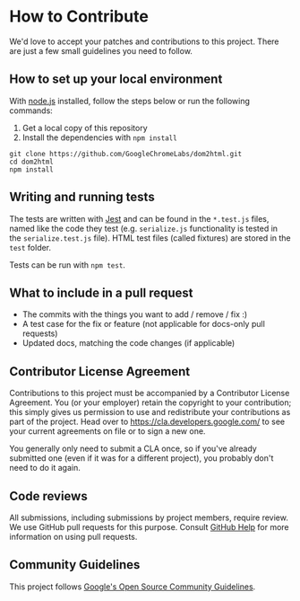 # How to Contribute

We'd love to accept your patches and contributions to this project. There are
just a few small guidelines you need to follow.

## How to set up your local environment

With [node.js](https://nodejs.org) installed, follow the steps below or run the following commands:

1. Get a local copy of this repository
2. Install the dependencies with `npm install`

```
git clone https://github.com/GoogleChromeLabs/dom2html.git
cd dom2html
npm install
```

## Writing and running tests

The tests are written with [Jest](https://jestjs.io/) and can be found in the `*.test.js` files, named like the code they test (e.g. `serialize.js` functionality is tested in the `serialize.test.js` file). HTML test files (called fixtures) are stored in the `test` folder.

Tests can be run with `npm test`.

## What to include in a pull request

- The commits with the things you want to add / remove / fix :)
- A test case for the fix or feature (not applicable for docs-only pull requests)
- Updated docs, matching the code changes (if applicable)

## Contributor License Agreement

Contributions to this project must be accompanied by a Contributor License
Agreement. You (or your employer) retain the copyright to your contribution;
this simply gives us permission to use and redistribute your contributions as
part of the project. Head over to <https://cla.developers.google.com/> to see
your current agreements on file or to sign a new one.

You generally only need to submit a CLA once, so if you've already submitted one
(even if it was for a different project), you probably don't need to do it
again.

## Code reviews

All submissions, including submissions by project members, require review. We
use GitHub pull requests for this purpose. Consult
[GitHub Help](https://help.github.com/articles/about-pull-requests/) for more
information on using pull requests.

## Community Guidelines

This project follows
[Google's Open Source Community Guidelines](https://opensource.google/conduct/).
